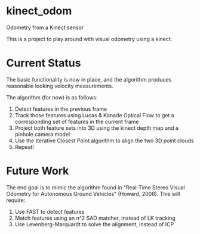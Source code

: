 kinect_odom
===========

Odometry from a Kinect sensor

This is a project to play around with visual odometry using a kinect.

Current Status
=============

The basic functionality is now in place, and the algorithm produces reasonable looking velocity measurements.

The algorithm (for now) is as follows:

1. Detect features in the previous frame
1. Track those features using Lucas & Kanade Optical Flow to get a corresponding set of features in the current frame
1. Project both feature sets into 3D using the kinect depth map and a pinhole camera model
1. Use the Iterative Closest Point algorithm to align the two 3D point clouds
1. Repeat!

Future Work
==========

The end goal is to mimic the algorithm found in "Real-Time Stereo Visual
Odometry for Autonomous Ground Vehicles" (Howard, 2008). This will require:

1. Use FAST to detect features
1. Match features using an n^2 SAD matcher, instead of LK tracking
1. Use Levenberg-Marquardt to solve the alignment, instead of ICP
